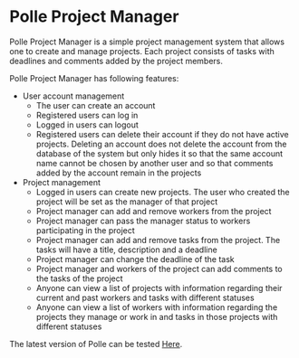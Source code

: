 # Polle Project Manager
Polle Project Manager is a simple project management system that allows one to create and manage projects. Each project consists of tasks with deadlines and comments added by the project members.

Polle Project Manager has following features:
* User account management
    - The user can create an account
    - Registered users can log in
    - Logged in users can logout
    - Registered users can delete their account if they do not have active projects. Deleting an account does not delete the account from the database of the system but only hides it so that the same account name cannot be chosen by another user and so that comments added by the account remain in the projects
* Project management
    - Logged in users can create new projects. The user who created the project will be set as the manager of that project
    - Project manager can add and remove workers from the project
    - Project manager can pass the manager status to workers participating in the project
    - Project manager can add and remove tasks from the project. The tasks will have a title, description and a deadline
    - Project manager can change the deadline of the task
    - Project manager and workers of the project can add comments to the tasks of the project
    - Anyone can view a list of projects with information regarding their current and past workers and tasks with different statuses
    - Anyone can view a list of workers with information regarding the projects they manage or work in and tasks in those projects with different statuses

The latest version of Polle can be tested [Here](https://polle.herokuapp.com/).

